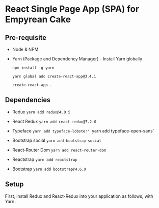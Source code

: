# React Single Page App (SPA) for Empyrean Cake

## Pre-requisite

- Node & NPM
- Yarn (Package and Dependency Manager) - Install Yarn globally

  `npm install -g yarn`

  `yarn global add create-react-app@3.4.1`

  `create-react-app .`

## Dependencies
- Redux
`yarn add redux@4.0.5`

- React Redux
`yarn add react-redux@7.2.0`

- Typeface
`yarn add typeface-lobster'
`yarn add typeface-open-sans`

- Bootstrap social
`yarn add bootstrap-social`

- React-Router Dom
`yarn add react-router-dom`

- Reactstrap
`yarn add reactstrap`

- Bootstrap
`yarn add bootstrap@4.6.0`

## Setup

First, install Redux and React-Redux into your application as follows, with Yarn:
